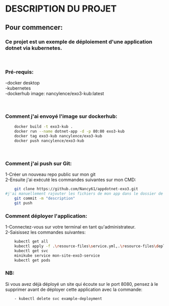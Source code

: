 # **DESCRIPTION DU PROJET**
## **Pour commencer:**
### <p>Ce projet est un exemple de déploiement d'une application dotnet via kubernetes.<br></p>

<p><br></p>

### **Pré-requis:**
<p>-docker desktop<br>
-kubernetes<br>
-dockerhub image: nancylence/exo3-kub:latest<br></p>

<p><br></p>

### **Comment j'ai envoyé l'image sur dockerhub:**
```bash
    docker build -t exo3-kub . 
    docker run --name dotnet-app -d -p 80:80 exo3-kub
    docker tag exo3-kub nancylence/exo3-kub
    docker push nancylence/exo3-kub
```
<p><br></p>

### **Comment j'ai push sur Git:**
<p>1-Créer un nouveau repo public sur mon git<br>
2-Ensuite j'ai exécuté les commandes suivantes sur mon CMD:</p>

```bash
    git clone https://github.com/Nancy61/appdotnet-exo3.git
#j'ai manuellement rajouter les fichiers de mon app dans le dossier de mon repo créer automatiquement après le clone
    git commit -m "description"
    git push
```

### **Comment déployer l'application:**
<p>1-Connectez-vous sur votre terminal en tant qu'administrateur.<br>
2-Saisissez les commandes suivantes:</p>

```bash
    kubectl get all 
    kubectl apply -f .\resource-files\service.yml,.\resource-files\deployment.yml
    kubectl get svc
    minikube service mon-site-exo3-service
    kubectl get pods
```

### **NB:**
Si vous avez déjà déployé un site qui écoute sur le port 8080, pensez à le supprimer avant de déployer cette application avec la commande:

```bash
    - kubectl delete svc example-deployment
```